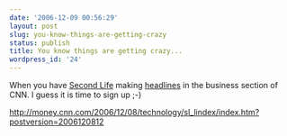```yaml
---
date: '2006-12-09 00:56:29'
layout: post
slug: you-know-things-are-getting-crazy
status: publish
title: You know things are getting crazy...
wordpress_id: '24'
---
```


When you have [Second Life](http://secondlife.com/) making [headlines](http://money.cnn.com/2006/12/08/technology/sl_lindex/index.htm?postversion=2006120812) in the business section of CNN.  I guess it is time to sign up ;-)

http://money.cnn.com/2006/12/08/technology/sl_lindex/index.htm?postversion=2006120812




